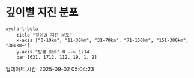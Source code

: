 # 깊이별 지진 분포

```mermaid
xychart-beta
    title "깊이별 지진 분포"
    x-axis ["0-10km", "11-30km", "31-70km", "71-150km", "151-300km", "300km+"]
    y-axis "발생 횟수" 0 --> 1714
    bar [631, 1712, 112, 19, 1, 2]
```

업데이트 시간: 2025-09-02 05:04:23
